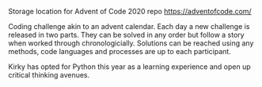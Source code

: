 Storage location for Advent of Code 2020 repo
https://adventofcode.com/

Coding challenge akin to an advent calendar. Each day a new challenge is released in two parts. 
They can be solved in any order but follow a story when worked through chronologicially.
Solutions can be reached using any methods, code languages and processes are up to each participant.

Kirky has opted for Python this year as a learning experience and open up critical thinking avenues.
